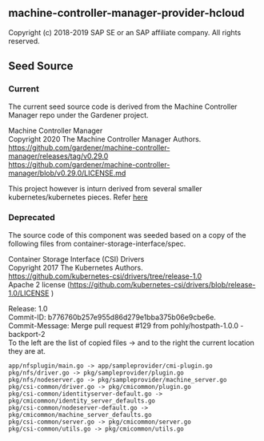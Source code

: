 ## machine-controller-manager-provider-hcloud
Copyright (c) 2018-2019 SAP SE or an SAP affiliate company. All rights reserved.

## Seed Source

### Current

The current seed source code is derived from the Machine Controller Manager repo under the Gardener project.

Machine Controller Manager  
Copyright 2020 The Machine Controller Manager Authors.  
https://github.com/gardener/machine-controller-manager/releases/tag/v0.29.0  
https://github.com/gardener/machine-controller-manager/blob/v0.29.0/LICENSE.md  

This project however is inturn derived from several smaller kubernetes/kubernetes pieces. Refer [here](https://github.com/gardener/machine-controller-manager/blob/v0.29.0/NOTICE.md)

### Deprecated

The source code of this component was seeded based on a copy of the following files from container-storage-interface/spec. 

Container Storage Interface (CSI) Drivers  
Copyright 2017 The Kubernetes Authors.  
https://github.com/kubernetes-csi/drivers/tree/release-1.0  
Apache 2 license (https://github.com/kubernetes-csi/drivers/blob/release-1.0/LICENSE )

Release: 1.0  
Commit-ID: b776760b257e955d86d279e1bba375b06e9cbe6e.  
Commit-Message:  Merge pull request #129 from pohly/hostpath-1.0.0 -backport-2  
To the left are the list of copied files -> and to the right the current location they are at.  

    app/nfsplugin/main.go -> app/sampleprovider/cmi-plugin.go
    pkg/nfs/driver.go -> pkg/sampleprovider/plugin.go
    pkg/nfs/nodeserver.go -> pkg/sampleprovider/machine_server.go
    pkg/csi-common/driver.go -> pkg/cmicommon/plugin.go
    pkg/csi-common/identityserver-default.go -> pkg/cmicommon/identity_server_defaults.go
    pkg/csi-common/nodeserver-default.go -> pkg/cmicommon/machine_server_defaults.go
    pkg/csi-common/server.go -> pkg/cmicommon/server.go
    pkg/csi-common/utils.go -> pkg/cmicommon/utils.go


